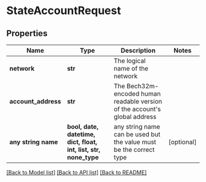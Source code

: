 # StateAccountRequest


## Properties
Name | Type | Description | Notes
------------ | ------------- | ------------- | -------------
**network** | **str** | The logical name of the network | 
**account_address** | **str** | The Bech32m-encoded human readable version of the account&#39;s global address | 
**any string name** | **bool, date, datetime, dict, float, int, list, str, none_type** | any string name can be used but the value must be the correct type | [optional]

[[Back to Model list]](../README.md#documentation-for-models) [[Back to API list]](../README.md#documentation-for-api-endpoints) [[Back to README]](../README.md)


